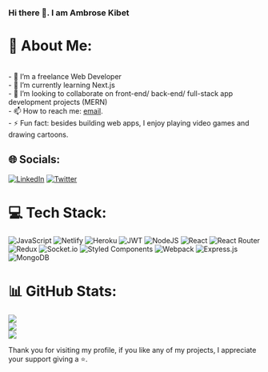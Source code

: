 ### Hi there 👋. I am Ambrose Kibet

<!--
**ambrose-kibet/ambrose-kibet** is a ✨ _special_ ✨ repository because its `README.md` (this file) appears on your GitHub profile.

Here are some ideas to get you started:

- 🔭 I’m currently working on ...
- 🌱 I’m currently learning ...
- 👯 I’m looking to collaborate on ...
- 🤔 I’m looking for help with ...
- 💬 Ask me about ...
- 📫 How to reach me: ...
- 😄 Pronouns: ...
- ⚡ Fun fact: ...
-->

# 💫 About Me:

<br>- 🔭 I’m  a freelance Web Developer <br>- 🌱 I’m currently learning Next.js<br>- 👯 I’m looking to collaborate on front-end/ back-end/ full-stack app development projects (MERN)<br>- 📫 How to reach me: [email](ambrosekibet36@gmail.com).<br>- ⚡ Fun fact: besides building web apps, I enjoy playing video games and drawing cartoons.

## 🌐 Socials:

[![LinkedIn](https://img.shields.io/badge/LinkedIn-%230077B5.svg?logo=linkedin&logoColor=white)](https://linkedin.com/in/ambrose-kibet-56a791122) [![Twitter](https://img.shields.io/badge/Twitter-%231DA1F2.svg?logo=Twitter&logoColor=white)](https://twitter.com/ambrose_kibet)

# 💻 Tech Stack:

![JavaScript](https://img.shields.io/badge/javascript-%23323330.svg?style=for-the-badge&logo=javascript&logoColor=%23F7DF1E) ![Netlify](https://img.shields.io/badge/netlify-%23000000.svg?style=for-the-badge&logo=netlify&logoColor=#00C7B7) ![Heroku](https://img.shields.io/badge/heroku-%23430098.svg?style=for-the-badge&logo=heroku&logoColor=white) ![JWT](https://img.shields.io/badge/JWT-black?style=for-the-badge&logo=JSON%20web%20tokens) ![NodeJS](https://img.shields.io/badge/node.js-6DA55F?style=for-the-badge&logo=node.js&logoColor=white) ![React](https://img.shields.io/badge/react-%2320232a.svg?style=for-the-badge&logo=react&logoColor=%2361DAFB) ![React Router](https://img.shields.io/badge/React_Router-CA4245?style=for-the-badge&logo=react-router&logoColor=white) ![Redux](https://img.shields.io/badge/redux-%23593d88.svg?style=for-the-badge&logo=redux&logoColor=white) ![Socket.io](https://img.shields.io/badge/Socket.io-black?style=for-the-badge&logo=socket.io&badgeColor=010101) ![Styled Components](https://img.shields.io/badge/styled--components-DB7093?style=for-the-badge&logo=styled-components&logoColor=white) ![Webpack](https://img.shields.io/badge/webpack-%238DD6F9.svg?style=for-the-badge&logo=webpack&logoColor=black) ![Express.js](https://img.shields.io/badge/express.js-%23404d59.svg?style=for-the-badge&logo=express&logoColor=%2361DAFB) ![MongoDB](https://img.shields.io/badge/MongoDB-%234ea94b.svg?style=for-the-badge&logo=mongodb&logoColor=white)

# 📊 GitHub Stats:

![](https://github-readme-stats.vercel.app/api?username=ambrose-kibet&theme=dark&hide_border=false&include_all_commits=false&count_private=true)<br/>
![](https://github-readme-streak-stats.herokuapp.com/?user=ambrose-kibet&theme=dark&hide_border=false)<br/>
![](https://github-readme-stats.vercel.app/api/top-langs/?username=ambrose-kibet&theme=dark&hide_border=false&include_all_commits=false&count_private=true&layout=compact)

Thank you for visiting my profile, if you like any of my projects, I appreciate your support giving a ⭐.

